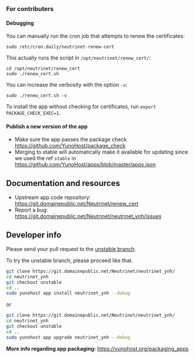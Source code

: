 ### For contributers
#### Debugging

You can manually run the cron job that attempts to renew the certificates:

```shell
sudo /etc/cron.daily/neutrinet-renew-cert
```

This actually runs the script in `/opt/neutrinet/renew_cert/`:

```shell
cd /opt/neutrinet/renew_cert
sudo ./renew_cert.sh
```

You can increase the verbosity with the option `-v`:

```shell
sudo ./renew_cert.sh -v
```

To install the app without checking for certificates, run `export PACKAGE_CHECK_EXEC=1`.

#### Publish a new version of the app

* Make sure the app passes the package check <https://github.com/YunoHost/package_check>
* Merging to stable will automatically make it available for updating since we used the ref `stable` in <https://github.com/YunoHost/apps/blob/master/apps.json>

## Documentation and resources

* Upstream app code repository: https://git.domainepublic.net/Neutrinet/renew_cert
* Report a bug: https://git.domainepublic.net/Neutrinet/neutrinet_ynh/issues

## Developer info

Please send your pull request to the [unstable branch](https://git.domainepublic.net/Neutrinet/neutrinet_ynh/-/tree/unstable).

To try the unstable branch, please proceed like that.

```sh
git clone https://git.domainepublic.net/Neutrinet/neutrinet_ynh/
cd neutrinet_ynh
git checkout unstable
cd ..
sudo yunohost app install neutrinet_ynh --debug
```

or

```sh
git clone https://git.domainepublic.net/Neutrinet/neutrinet_ynh/
cd neutrinet_ynh
git checkout unstable
cd ..
sudo yunohost app upgrade neutrinet_ynh --debug
```

**More info regarding app packaging:** https://yunohost.org/packaging_apps
